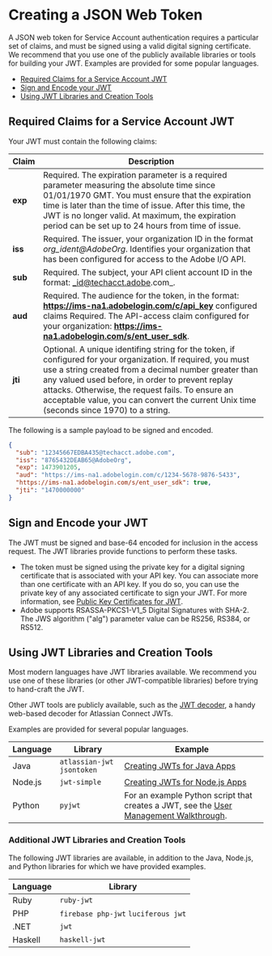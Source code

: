 # Creating a JSON Web Token

A JSON web token for Service Account authentication requires a particular set of claims, and must be signed using a valid digital signing certificate. We recommend that you use one of the publicly available libraries or tools for building your JWT. Examples are provided for some popular languages.

- [Required Claims for a Service Account JWT](https://www.adobe.io/apis/cloudplatform/console/authentication/jwt_workflow.html#build)
- [Sign and Encode your JWT](https://www.adobe.io/apis/cloudplatform/console/authentication/jwt_workflow.html#sign)
- [Using JWT Libraries and Creation Tools](https://www.adobe.io/apis/cloudplatform/console/authentication/jwt_workflow.html#examples)

<a id="build"></a>

## Required Claims for a Service Account JWT

Your JWT must contain the following claims:

Claim | Description
----- | -----------
**exp** | Required. The expiration parameter is a required parameter measuring the absolute time since 01/01/1970 GMT. You must ensure that the expiration time is later than the time of issue. After this time, the JWT is no longer valid. At maximum, the expiration period can be set up to 24 hours from time of issue.
**iss** | Required. The issuer, your organization ID in the format _org_ident@AdobeOrg_. Identifies your organization that has been configured for access to the Adobe I/O API.
**sub** | Required. The subject, your API client account ID in the format: _id@techacct.adobe.com_.
**aud** | Required. The audience for the token, in the format: **https://ims-na1.adobelogin.com/c/api_key** configured claims	Required. The API-access claim configured for your organization: **https://ims-na1.adobelogin.com/s/ent_user_sdk**.
**jti** | Optional. A unique identifing string for the token, if configured for your organization. If required, you must use a string created from a decimal number greater than any valued used before, in order to prevent replay attacks. Otherwise, the request fails. To ensure an acceptable value, you can convert the current Unix time (seconds since 1970) to a string.

The following is a sample payload to be signed and encoded.

```json
{
  "sub": "12345667EDBA435@techacct.adobe.com",
  "iss": "8765432DEAB65@AdobeOrg",
  "exp": 1473901205,
  "aud": "https://ims-na1.adobelogin.com/c/1234-5678-9876-5433",
  "https://ims-na1.adobelogin.com/s/ent_user_sdk": true,
  "jti": "1470000000"
}
```

<a id="sign"></a>

## Sign and Encode your JWT

The JWT must be signed and base-64 encoded for inclusion in the access request. The JWT libraries provide functions to perform these tasks.

- The token must be signed using the private key for a digital signing certificate that is associated with your API key. You can associate more than one certificate with an API key. If you do so, you can use the private key of any associated certificate to sign your JWT. For more information, see [Public Key Certificates for JWT](https://www.adobe.io/apis/cloudplatform/console/authentication/createcert.html).
- Adobe supports RSASSA-PKCS1-V1_5 Digital Signatures with SHA-2. The JWS algorithm ("alg") parameter value can be RS256, RS384, or RS512.

<a id="examples"></a>

## Using JWT Libraries and Creation Tools

Most modern languages have JWT libraries available. We recommend you use one of these libraries (or other JWT-compatible libraries) before trying to hand-craft the JWT.

Other JWT tools are publicly available, such as the [JWT decoder](http://jwt-decoder.herokuapp.com/jwt/decode), a handy web-based decoder for Atlassian Connect JWTs.

Examples are provided for several popular languages.

| Language | Library                     | Example                                                                                                                                                           |
| -------- | --------------------------- | ----------------------------------------------------------------------------------------------------------------------------------------------------------------- |
| Java     | `atlassian-jwt` `jsontoken` | [Creating JWTs for Java Apps](https://www.adobe.io/apis/cloudplatform/console/authentication/createjwt/jwt_java.html)                                             |
| Node.js  | `jwt-simple`                | [Creating JWTs for Node.js Apps](https://www.adobe.io/apis/cloudplatform/console/authentication/createjwt/jwt_nodeJS.html)                                        |
| Python   | `pyjwt`                     | For an example Python script that creates a JWT, see the [User Management Walkthrough](https://www.adobe.io/apis/cloudplatform/usermanagement/docs/samples.html). |

### Additional JWT Libraries and Creation Tools

The following JWT libraries are available, in addition to the Java, Node.js, and Python libraries for which we have provided examples.

| Language | Library                             |
| -------- | ----------------------------------- |
| Ruby     | `ruby-jwt`                          |
| PHP      | `firebase php-jwt` `luciferous jwt` |
| .NET     | `jwt`                               |
| Haskell  | `haskell-jwt`                       |
